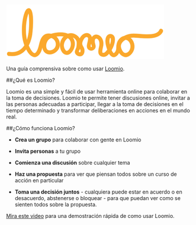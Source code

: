 ![Loomio Logo](logo.png)

Una guía comprensiva sobre como usar [Loomio](https://loomio.org/).

##¿Qué es Loomio?

Loomio es una simple y fácil de usar herramienta online para colaborar en la toma de decisiones. Loomio te permite tener discusiones online, invitar a las personas adecuadas a participar, llegar a la toma de decisiones en el tiempo determinado y transformar deliberaciones en acciones en el mundo real.  

##¿Cómo funciona Loomio?

* **Crea un grupo** para colaborar con gente en Loomio

* **Invita personas** a tu grupo

* **Comienza una discusión** sobre cualquier tema

* **Haz una propuesta** para ver que piensan todos sobre un curso de acción en particular

* **Toma una decisión juntos** - cualquiera puede estar en acuerdo o en desacuerdo, abstenerse o bloquear - para que puedan ver como se sienten todos sobre la propuesta.


[Mira este video](https://www.youtube.com/watch?v=BT9f0Nj0zB8&nohtml5=False) para una demostración rápida de como usar Loomio. 

